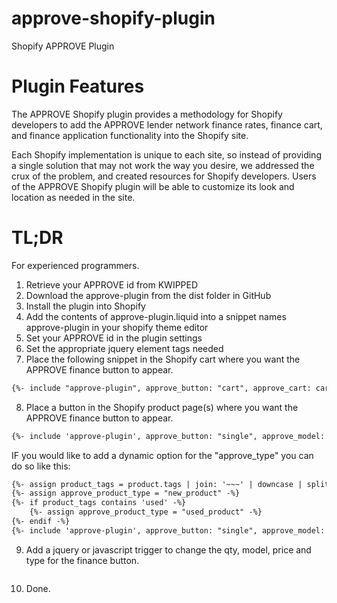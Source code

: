 # approve-shopify-plugin
Shopify APPROVE Plugin
# Plugin Features

The APPROVE Shopify plugin provides a methodology for Shopify developers to add the APPROVE lender network finance rates, finance cart, and finance application functionality into the Shopify site. 

Each Shopify implementation is unique to each site, so instead of providing a single solution that may not work the way you desire, we addressed the crux of the problem, and created resources for Shopify developers. Users of the APPROVE Shopify plugin will be able to customize its look and location as needed in the site.


# TL;DR
For experienced programmers.
1. Retrieve your APPROVE id from KWIPPED
2. Download the approve-plugin from the dist folder in GitHub
3. Install the plugin into Shopify
4. Add the contents of approve-plugin.liquid into a snippet names approve-plugin in your shopify theme editor
5. Set your APPROVE id in the plugin settings
6. Set the appropriate jquery element tags needed
7. Place the following snippet in the Shopify cart where you want the APPROVE finance button to appear.

```html
{%- include "approve-plugin", approve_button: "cart", approve_cart: cart -%}
```
8. Place a button in the Shopify product page(s) where you want the APPROVE finance button to appear.

```html
{%- include 'approve-plugin', approve_button: "single", approve_model: product.title, approve_price: product.price, approve_qty: product.quantity, approve_type: "new_product" -%} 
```
IF you would like to add a dynamic option for the "approve_type" you can do so like this: 

```html
{%- assign product_tags = product.tags | join: '~~~' | downcase | split: '~~~' -%}
{%- assign approve_product_type = "new_product" -%}
{%- if product_tags contains 'used' -%}
	{%- assign approve_product_type = "used_product" -%}
{%- endif -%}
{%- include 'approve-plugin', approve_button: "single", approve_model: product.title, approve_price: product.price, approve_qty: product.quantity, approve_type: approve_product_type -%} 
```

9. Add a jquery or javascript trigger to change the qty, model, price and type for the finance button.

```html

```

10. Done.

